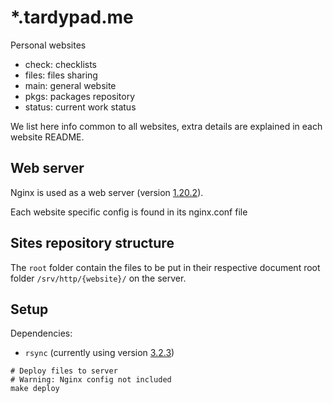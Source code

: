 # *.tardypad.me

Personal websites

- check: checklists
- files: files sharing
- main: general website
- pkgs: packages repository
- status: current work status

We list here info common to all websites, extra details are explained in each website README.

## Web server

Nginx is used as a web server
(version [1.20.2](http://hg.nginx.org/nginx/rev/release-1.20.2)).

Each website specific config is found in its nginx.conf file

## Sites repository structure

The `root` folder contain the files to be put in their respective document root
folder `/srv/http/{website}/` on the server.

## Setup

Dependencies:
- `rsync` (currently using version [3.2.3](https://git.samba.org/?p=rsync.git;a=tag;h=refs/tags/v3.2.3))

```shell
# Deploy files to server
# Warning: Nginx config not included
make deploy
```
